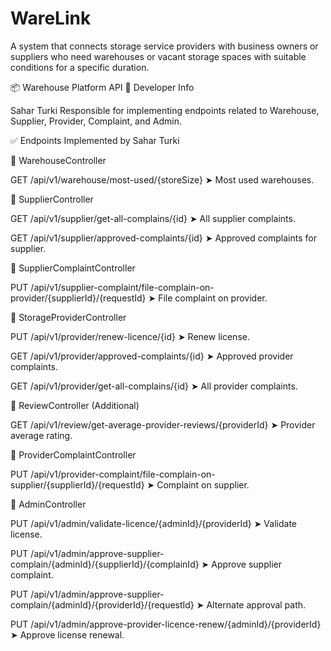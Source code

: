# WareLink
 A system that connects storage service providers with business owners or suppliers who need warehouses or vacant  storage spaces with suitable conditions for a specific duration.
 
📦 Warehouse Platform API 👤 Developer Info

Sahar Turki Responsible for implementing endpoints related to Warehouse, Supplier, Provider, Complaint, and Admin.

✅ Endpoints Implemented by Sahar Turki

📍 WarehouseController

GET /api/v1/warehouse/most-used/{storeSize} ➤ Most used warehouses.

📍 SupplierController

GET /api/v1/supplier/get-all-complains/{id} ➤ All supplier complaints.

GET /api/v1/supplier/approved-complaints/{id} ➤ Approved complaints for supplier.

📍 SupplierComplaintController

PUT /api/v1/supplier-complaint/file-complain-on-provider/{supplierId}/{requestId} ➤ File complaint on provider.

📍 StorageProviderController

PUT /api/v1/provider/renew-licence/{id} ➤ Renew license.

GET /api/v1/provider/approved-complaints/{id} ➤ Approved provider complaints.

GET /api/v1/provider/get-all-complains/{id} ➤ All provider complaints.

📍 ReviewController (Additional)

GET /api/v1/review/get-average-provider-reviews/{providerId} ➤ Provider average rating.

📍 ProviderComplaintController

PUT /api/v1/provider-complaint/file-complain-on-supplier/{supplierId}/{requestId} ➤ Complaint on supplier.

📍 AdminController

PUT /api/v1/admin/validate-licence/{adminId}/{providerId} ➤ Validate license.

PUT /api/v1/admin/approve-supplier-complain/{adminId}/{supplierId}/{complainId} ➤ Approve supplier complaint.

PUT /api/v1/admin/approve-supplier-complain/{adminId}/{providerId}/{requestId} ➤ Alternate approval path.

PUT /api/v1/admin/approve-provider-licence-renew/{adminId}/{providerId} ➤ Approve license renewal.

